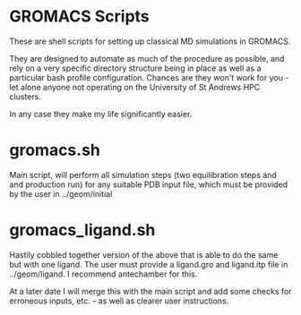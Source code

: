 # GROMACS Scripts

These are shell scripts for setting up classical MD simulations in GROMACS. 

They are designed to automate as much of the procedure as possible, and rely on a very specific directory structure being in place as well as a particular bash profile configuration. Chances are they won't work for you - let alone anyone not operating on the University of St Andrews HPC clusters. 

In any case they make my life significantly easier.

# gromacs.sh
Main script, will perform all simulation steps (two equilibration steps and and production run) for any suitable PDB input file, which must be provided by the user in ../geom/initial

# gromacs_ligand.sh 
Hastily cobbled together version of the above that is able to do the same but with one ligand. The user must provide a ligand.gro and ligand.itp file in ../geom/ligand. I recommend antechamber for this.

At a later date I will merge this with the main script and add some checks for erroneous inputs, etc. - as well as clearer user instructions. 
